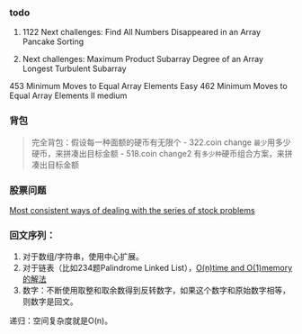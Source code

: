 
### todo
1. 1122 Next challenges: 
Find All Numbers Disappeared in an Array
Pancake Sorting

2. Next challenges: 
Maximum Product Subarray
Degree of an Array
Longest Turbulent Subarray

453 Minimum Moves to Equal Array Elements   Easy
462 Minimum Moves to Equal Array Elements II  medium


### 背包
>完全背包：假设每一种面额的硬币有无限个
    - 322.coin change `最少`用多少硬币，来拼凑出目标金额
    - 518.coin change2 有`多少种`硬币组合方案，来拼凑出目标金额


### 股票问题
[Most consistent ways of dealing with the series of stock problems](https://leetcode.com/problems/best-time-to-buy-and-sell-stock-with-transaction-fee/discuss/108870/Most-consistent-ways-of-dealing-with-the-series-of-stock-problems)

### 回文序列：
1. 对于数组/字符串，使用中心扩展。
2. 对于链表（比如234题Palindrome Linked List），[O(n)time and O(1)memory的解法](https://leetcode.com/problems/palindrome-linked-list/discuss/64489/Share-my-C%2B%2B-solution-O(n)-time-and-O(1)-memory)
3. 数字：不断使用取整和取余数得到反转数字，如果这个数字和原始数字相等，则数字是回文。


递归：空间复杂度就是O(n)。